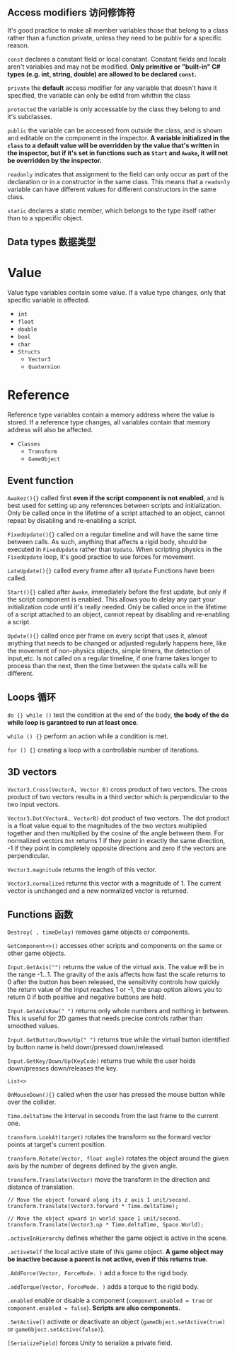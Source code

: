 ## Access modifiers 访问修饰符
It's good practice to make all member variables those that belong to a class rather than a function private, unless they need to be publiv for a specific reason.

`const` declares a constant field or local constant. Constant fields and locals aren't variables and may not be modified. **Only primitive or "built-in" C# types (e.g. int, string, double) are allowed to be declared `const`.**

`private` the **default** access modifier for any variable that doesn't have it specified, the variable can only be editd from whithin the class

`protected` the variable is only accessable by the class they belong to and it's subclasses.

`public` the variable can be accessed from outside the class, and is shown and editable on the componemt in the inspector. **A variable initialized in the `class` to a default value will be overridden by the value that's written in the inspector, but if it's set in functions such as `Start` and `Awake`, it will not be overridden by the inspector.**

`readonly` indicates that assignment to the field can only occur as part of the declaration or in a constructor in the same class. This means that a `readonly` variable can  have different values for different constructors in the same class.

`static` declares a static member, which belongs to the type itself rather than to a sppecific object.

## Data types 数据类型

# Value

Value type variables contain some value. If a value type changes, only that specific variable is affected.

- `int`
- `float`
- `double`
- `bool`
- `char`
- `Structs`
  - `Vector3`
  - `Quaternion`

# Reference

Reference type variables contain a memory address where the value is stored. If a reference type changes, all variables contain that memory address will also be affected.

- `Classes`
  - `Transform`
  - `GameObject`

## Event function

`Awakez(){}` called first **even if the script component is not enabled**, and is best used for setting up any references between scripts and initialization. Only be called once in the lifetime of a script attached to an object, cannot repeat by disabling and re-enabling a script.

`FixedUpdate(){}` called on a regular timeline and will have the same time between calls. As such, anything that affects a rigid body, should be executed in `FixedUpdate` rather than `Update`. When scripting physics in the `FixedUpdate` loop, it's good practice to use forces for movement.

`LateUpdate(){}` called every frame after all `Update` Functions have been called.

`Start(){}` called after `Awake`, immediately before the first update, but only if the script component is enabled. This allows you to delay any part your initialization code until it's really needed. Only be called once in the lifetime of a script attached to an object, cannot repeat by disabling and re-enabling a script.

`Update(){}` called once per frame on every script that uses it, almost anything that needs to be changed or adjusted regularly happens here, like the movement of non-physics objects, simple timers, the detection of input,etc. Is not called on a regular timeline, if one frame takes longer to process than the next, then the time between the `Update` calls will be different.

## Loops 循环

`do {} while ()` test the condition at the end of the body, **the body of the do while loop is garanteed to run at least once**.

`while () {}` perform an action while a condition is met.

`for () {}` creating a loop with a controllable number of iterations.

## 3D vectors

`Vector3.Cross(VectorA, Vector B)` cross product of two vectors. The cross product of two vectors results in a third vector which is perpendicular to the two input vectors.

`Vector3.Dot(VectorA, VectorB)` dot product of two vectors. The dot product is a float value equal to the magnitudes of the two vectors multiplied together and then multiplied by the cosine of the angle between them. For normalized vectors `Dot` returns 1 if they point in exactly the same direction, -1 if they point in completely opposite directions and zero if the vectors are perpendicular.

`Vector3.magnitude` returns the length of this vector.

`Vector3.normalized` returns this vector with a magnitude of 1. The current vector is unchanged and a new normalized vector is returned.

## Functions 函数

`Destroy( , timeDelay)` removes game objects or components.

`GetComponent<>()` accesses other scripts and components on the same or other game objects.

`Input.GetAxis("")` returns the value of the virtual axis. The value will be in the range -1...1. The gravity of the axis affects how fast the scale returns to 0 after the button has been released, the sensitivity controls how quickly the return value of the input reaches 1 or -1, the snap option allows you to return 0 if both positive and negative buttons are held.

`Input.GetAxisRaw(" ")` returns only whole numbers and nothing in between. This is useful for 2D games that needs precise controls rather than smoothed values.

`Input.GetButton/Down/Up(" ")` returns true while the virtual button identified by button name is held down/pressed down/released.

`Input.GetKey/Down/Up(KeyCode)` returns true while the user holds down/presses down/releases the key.

`List<>`

`OnMouseDown(){}` called when the user has pressed the mouse button while over the collider.

`Time.deltaTime` the interval in seconds from the last frame to the current one.

`transform.LookAt(target)` rotates the transform so the forward vector points at target's current position.

`transform.Rotate(Vector, float angle)` rotates the object around the given axis by the number of degrees defined by the given angle.

`transform.Translate(Vector)` move the transform in the direction and distance of translation.
```
// Move the object forward along its z axis 1 unit/second.
transform.Translate(Vector3.forward * Time.deltaTime);

// Move the object upward in world space 1 unit/second.
transform.Translate(Vector3.up * Time.deltaTime, Space.World);
```

`.activeInHierarchy` defines whether the game object is active in the scene.

`.activeSelf` the local active state of this game object. **A game object may be inactive because a parent is not active, even if this returns true.**

`.AddForce(Vector, ForceMode. )` add a force to the rigid body.

`.addTorque(Vector, ForceMode. )` adds a torque to the rigid body.

`.enabled` enable or disable a component (`component.enabled = true` or `component.enabled = false`). **Scripts are also components.**

`.SetActive()` activate or deactivate an object (`gameObject.setActive(true)` or `gameObject.setActive(false)`).

`[SerializeField]` forces Unity to serialize a private field.
